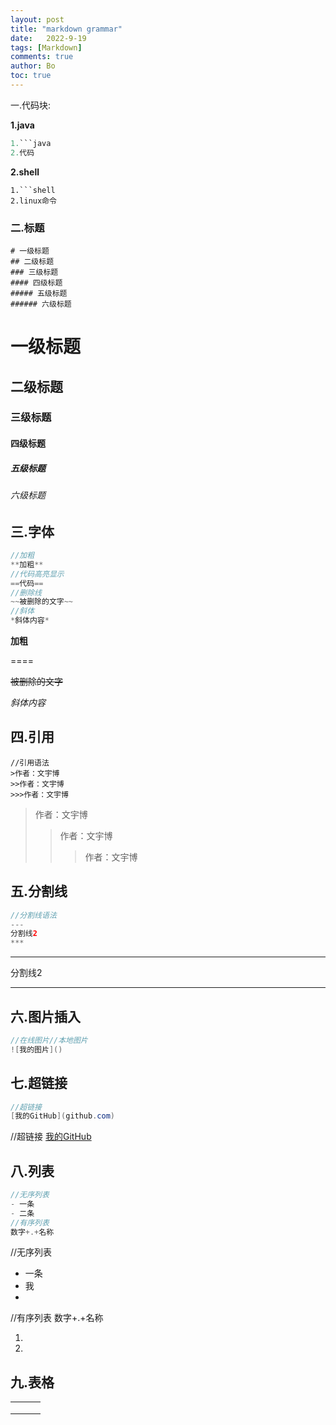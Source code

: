 ```yaml
---
layout: post
title: "markdown grammar"
date:   2022-9-19
tags: [Markdown]
comments: true
author: Bo
toc: true
---
```


一.代码块:

**1.java**

```java
1.```java
2.代码
```

**2.shell**

```shell
1.```shell
2.linux命令
```

### 二.标题

```shell
# 一级标题
## 二级标题
### 三级标题
#### 四级标题
##### 五级标题
###### 六级标题
```

# 一级标题
## 二级标题
### 三级标题
#### 四级标题
##### 五级标题
###### 六级标题

## 三.字体

```java
//加粗
**加粗**
//代码高亮显示
==代码==
//删除线
~~被删除的文字~~
//斜体
*斜体内容*
```

**加粗**

====

~~被删除的文字~~

*斜体内容*

## 四.引用

```shell
//引用语法
>作者：文宇博
>>作者：文宇博
>>>作者：文宇博
```

>作者：文宇博
>>作者：文宇博
>>
>>>作者：文宇博

## 五.分割线

```java
//分割线语法
---
分割线2
***
```

---
分割线2

***

## 六.图片插入

```java
//在线图片//本地图片
![我的图片]()
```

## 七.超链接

```java
//超链接
[我的GitHub](github.com)
```

//超链接
[我的GitHub](github.com)

## 八.列表

```java
//无序列表
- 一条
- 二条
//有序列表
数字+.+名称

```

//无序列表

- 一条
- 我
- 

//有序列表
数字+.+名称

1. 
2. 

## 九.表格

|      |      |      |
| ---- | ---- | ---- |
|      |      |      |
|      |      |      |
|      |      |      |

